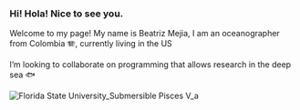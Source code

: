 ### Hi! Hola! Nice to see you.

Welcome to my page!
My name is Beatriz Mejia, I am an oceanographer from Colombia 🪗, currently living in the US

I’m looking to collaborate on programming that allows research in the deep sea 🐟


![Florida State University_Submersible Pisces V_a](https://github.com/bem16e/bem16e/assets/133888689/f0bc81bb-3cf6-4662-aacc-178a87b52cb1)
